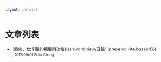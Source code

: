 ```yaml
---
layout: default
---
```

# 文章列表

- [療癒，世界觀的擴展與改變]({{'/worldview/目錄' |prepend: site.baseurl}}) <small>, 2017/09/05 Felix Chang</small>
